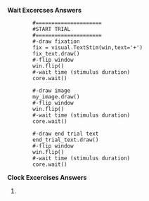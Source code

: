 **Wait Excercses Answers**

            #=====================
            #START TRIAL
            #===================== 
            #-draw fixation
            fix = visual.TextStim(win,text='+')
            fix_text.draw()
            #-flip window
            win.flip() 
            #-wait time (stimulus duration)
            core.wait()

            #-draw image
            my_image.draw()
            #-flip window
            win.flip() 
            #-wait time (stimulus duration)
            core.wait()

            #-draw end trial text
            end_trial_text.draw()
            #-flip window
            win.flip()
            #-wait time (stimulus duration)
            core.wait()

**Clock Excercises Answers**

1. 
